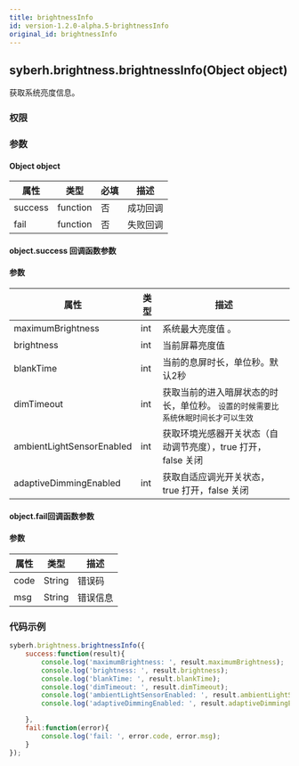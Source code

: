 ```yaml
---
title: brightnessInfo
id: version-1.2.0-alpha.5-brightnessInfo
original_id: brightnessInfo
---
```


## syberh.brightness.brightnessInfo(Object object)

获取系统亮度信息。

### 权限


### 参数

#### Object object

| 属性    | 类型     | 必填 | 描述                                                         |
| ------- | -------- | -------- | ------------------------------------------------------------ |
| success | function | 否       | 成功回调                                       |
| fail    | function | 否       | 失败回调                                       |


#### object.success 回调函数参数
#### 参数
| 属性            | 类型      | 描述                                 |
| -------------- | ------   | ------------------------------------ |
| maximumBrightness      | int  | 系统最大亮度值 。|
| brightness     | int      |当前屏幕亮度值                           |
| blankTime      | int      |当前的息屏时长，单位秒。默认2秒                   |
| dimTimeout      | int      |获取当前的进入暗屏状态的时长，单位秒。 `设置的时候需要比系统休眠时间长才可以生效`                  |
| ambientLightSensorEnabled      | int      |获取环境光感器开关状态（自动调节亮度），true 打开，false 关闭                 |
| adaptiveDimmingEnabled         | int      |获取自适应调光开关状态，true 打开，false 关闭                    |

#### object.fail回调函数参数
#### 参数
| 属性 | 类型   | 描述     |
| ---- | ------ | -------- |
| code | String | 错误码   |
| msg  | String | 错误信息 |


### 代码示例
```js
syberh.brightness.brightnessInfo({
	success:function(result){
        console.log('maximumBrightness: ', result.maximumBrightness);
        console.log('brightness: ', result.brightness);
        console.log('blankTime: ', result.blankTime);
        console.log('dimTimeout: ', result.dimTimeout);
        console.log('ambientLightSensorEnabled: ', result.ambientLightSensorEnabled);
        console.log('adaptiveDimmingEnabled: ', result.adaptiveDimmingEnabled);

    },
    fail:function(error){
        console.log('fail: ', error.code, error.msg);
    }
});
```